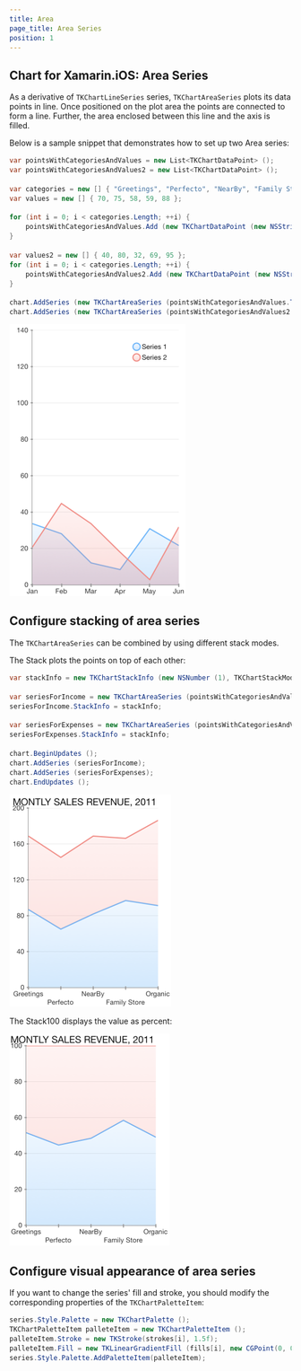 ```yaml
---
title: Area
page_title: Area Series
position: 1
---
```


## Chart for Xamarin.iOS: Area Series

As a derivative of <code>TKChartLineSeries</code> series, <code>TKChartAreaSeries</code> plots its data points in line. Once positioned on the plot area the points are connected to form a line. Further, the area enclosed between this line and the axis is filled. 

Below is a sample snippet that demonstrates how to set up two Area series:

```C#
var pointsWithCategoriesAndValues = new List<TKChartDataPoint> ();
var pointsWithCategoriesAndValues2 = new List<TKChartDataPoint> ();

var categories = new [] { "Greetings", "Perfecto", "NearBy", "Family Store", "Fresh & Green" };
var values = new [] { 70, 75, 58, 59, 88 };

for (int i = 0; i < categories.Length; ++i) {
    pointsWithCategoriesAndValues.Add (new TKChartDataPoint (new NSString (categories [i]), new NSNumber (values [i])));
}

var values2 = new [] { 40, 80, 32, 69, 95 };
for (int i = 0; i < categories.Length; ++i) {
    pointsWithCategoriesAndValues2.Add (new TKChartDataPoint (new NSString (categories [i]), new NSNumber (values2 [i])));
}

chart.AddSeries (new TKChartAreaSeries (pointsWithCategoriesAndValues.ToArray ()));
chart.AddSeries (new TKChartAreaSeries (pointsWithCategoriesAndValues2.ToArray ()));
```

![](../../images/chart-series-area001.png)

## Configure stacking of area series

The <code>TKChartAreaSeries</code> can be combined by using different stack modes.

The Stack plots the points on top of each other:

```C#
var stackInfo = new TKChartStackInfo (new NSNumber (1), TKChartStackMode.Stack);

var seriesForIncome = new TKChartAreaSeries (pointsWithCategoriesAndValues.ToArray ());
seriesForIncome.StackInfo = stackInfo;

var seriesForExpenses = new TKChartAreaSeries (pointsWithCategoriesAndValues2.ToArray ());
seriesForExpenses.StackInfo = stackInfo;

chart.BeginUpdates ();
chart.AddSeries (seriesForIncome);
chart.AddSeries (seriesForExpenses);
chart.EndUpdates ();
```

![](../../images/chart-series-area004.png)

The Stack100 displays the value as percent:

![](../../images/chart-series-area005.png)

## Configure visual appearance of area series

If you want to change the series' fill and stroke, you should modify the corresponding properties of the <code>TKChartPaletteItem</code>:

```C#
series.Style.Palette = new TKChartPalette ();
TKChartPaletteItem palleteItem = new TKChartPaletteItem ();
palleteItem.Stroke = new TKStroke(strokes[i], 1.5f);
palleteItem.Fill = new TKLinearGradientFill (fills[i], new CGPoint(0, 0), new CGPoint(1, 1));
series.Style.Palette.AddPaletteItem(palleteItem);
```

